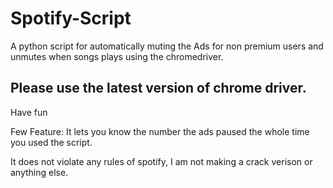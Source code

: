 # Spotify-Script
A python script for automatically muting the Ads for non premium users and unmutes when songs plays using the chromedriver.

## Please use the latest version of chrome driver.

Have fun

Few Feature: 
It lets you know the number the ads paused the whole time you used the script.

It does not violate any rules of spotify, I am not making a crack verison or anything else.